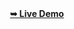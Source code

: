 <div align="center">
  <a href="https://codewithsadee.github.io/portfolio/"><strong>➥ Live Demo</strong></a>
</div>
